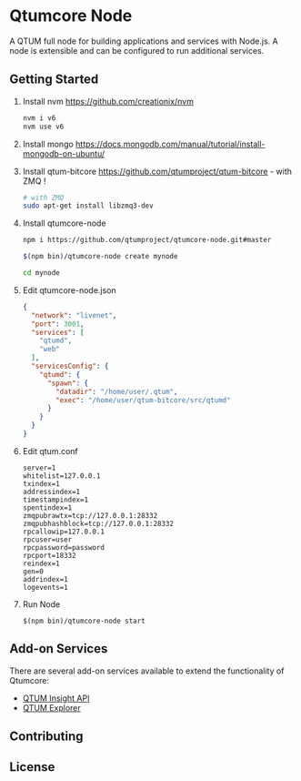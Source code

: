 Qtumcore Node
============

A QTUM full node for building applications and services with Node.js. A node is extensible and can be configured to run additional services.

## Getting Started

1. Install nvm https://github.com/creationix/nvm  

    ```bash
    nvm i v6
    nvm use v6
    ```  
2. Install mongo https://docs.mongodb.com/manual/tutorial/install-mongodb-on-ubuntu/  

3. Install qtum-bitcore https://github.com/qtumproject/qtum-bitcore - with ZMQ ! 

    ```bash
    # with ZMQ
    sudo apt-get install libzmq3-dev 
    ```  
4. Install qtumcore-node  

    ```bash
    npm i https://github.com/qtumproject/qtumcore-node.git#master

    $(npm bin)/qtumcore-node create mynode

    cd mynode

    ```  
5. Edit qtumcore-node.json  

    ```json
    {
      "network": "livenet",
      "port": 3001,
      "services": [
	    "qtumd",
        "web"
      ],
      "servicesConfig": {
        "qtumd": {
          "spawn": {
            "datadir": "/home/user/.qtum",
            "exec": "/home/user/qtum-bitcore/src/qtumd"
          }
        }
      }
	}
    ```  
6. Edit qtum.conf  

    ```
    server=1
    whitelist=127.0.0.1
    txindex=1
    addressindex=1
    timestampindex=1
    spentindex=1
    zmqpubrawtx=tcp://127.0.0.1:28332
    zmqpubhashblock=tcp://127.0.0.1:28332
    rpcallowip=127.0.0.1
    rpcuser=user
    rpcpassword=password
    rpcport=18332
    reindex=1
    gen=0
    addrindex=1
    logevents=1
    ```  
7. Run Node  

    ```
    $(npm bin)/qtumcore-node start
    ```  

## Add-on Services

There are several add-on services available to extend the functionality of Qtumcore:

- [QTUM Insight API](https://github.com/qtumproject/insight-api)
- [QTUM Explorer](https://github.com/qtumproject/qtum-explorer)

## Contributing



## License
